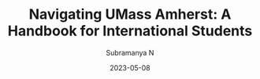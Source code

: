 ---
title: "Navigating UMass Amherst: A Handbook for International Students"
author: Subramanya N
excerpt: This handbook, penned by an international student at UMass Amherst, shares insights and advice based on personal experiences navigating academic and cultural transitions. The author has undertaken a variety of courses and collaborated with prominent entities, contributing to the vibrant academic community. Aimed at making the journey less daunting for future students, the handbook touches on academic expectations, cultural nuances, and logistical issues, while providing resource links for deeper exploration. It's a tool for sharing collective wisdom, rather than a definitive guide or shortcut to success.
date: 2023-05-08
tags: [Handbook, UMass Amherst, International Students]
ready: true
web_url: /navigating-umass-amherst-a-handbook-for-international-students
---